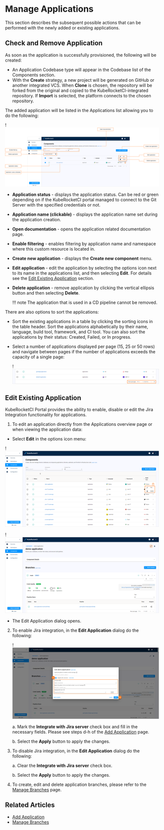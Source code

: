 # Manage Applications

This section describes the subsequent possible actions that can be performed with the newly added or existing applications.

## Check and Remove Application

As soon as the application is successfully provisioned, the following will be created:

- An Application Codebase type will appear in the Codebase list of the Components section.
- With the **Create** strategy, a new project will be generated on GitHub or another integrated VCS. When **Clone** is chosen, the repository will be forked from the original and copied to the KubeRocketCI-integrated repository. If **Import** is selected, the platform connects to the chosen repository.

The added application will be listed in the Applications list allowing you to do the following:

!![Applications menu](../assets/user-guide/edp-portal-inspect-application-menu.png "Applications menu")

* **Application status** - displays the application status. Can be red or green depending on if the KubeRocketCI portal managed to connect to the Git Server with the specified credentials or not.
* **Application name (clickable)** - displays the application name set during the application creation.
* **Open documentation** - opens the application related documentation page.
* **Enable filtering** - enables filtering by application name and namespace where this custom resource is located in.
* **Create new application** - displays the **Create new component** menu.
* **Edit application** - edit the application by selecting the options icon next to its name in the applications list, and then selecting **Edit**. For details see the [Edit Existing Application](#edit-existing-application) section.
* **Delete application** - remove application by clicking the vertical ellipsis button and then selecting **Delete**.

  !!! note
      The application that is used in a CD pipeline cannot be removed.

There are also options to sort the applications:

* Sort the existing applications in a table by clicking the sorting icons in the table header. Sort the applications alphabetically by their name, language, build tool, framework, and CI tool. You can also sort the applications by their status: Created, Failed, or In progress.

* Select a number of applications displayed per page (15, 25 or 50 rows) and navigate between pages if the number of applications exceeds the capacity of a single page:

  !![Applications pages](../assets/user-guide/edp-portal-inspect-application-menu2.png "Applications pages")

## Edit Existing Application

KubeRocketCI Portal provides the ability to enable, disable or edit the Jira Integration functionality for applications.

1. To edit an application directly from the Applications overview page or when viewing the application data:

  - Select **Edit** in the options icon menu:

  !![Edit application on the Applications overview page](../assets/user-guide/edp-portal-edit-codebase-1.png "Edit application on the Applications overview page")

  !![Edit application when viewing the application data](../assets/user-guide/edp-portal-edit-codebase-2.png "Edit application when viewing the application data")

  - The Edit Application dialog opens.

2. To enable Jira integration, in the **Edit Application** dialog do the following:

   !![Edit application](../assets/user-guide/edp-portal-edit-codebase-application.png "Edit application")

   a. Mark the **Integrate with Jira server** check box and fill in the necessary fields. Please see steps d-h of the [Add Application](add-application.md#the-advanced-settings-menu) page.

   b. Select the **Apply** button to apply the changes.

3. To disable Jira integration, in the **Edit Application** dialog do the following:

   a. Clear the **Integrate with Jira server** check box.

   b. Select the **Apply** button to apply the changes.

4. To create, edit and delete application branches, please refer to the [Manage Branches](../user-guide/manage-branches.md) page.

## Related Articles

* [Add Application](add-application.md)
* [Manage Branches](../user-guide/manage-branches.md)
